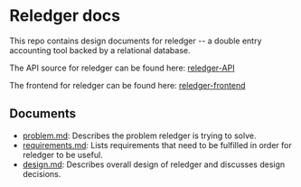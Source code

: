 # Reledger docs
This repo contains design documents for reledger -- a double entry accounting tool backed by a
relational database.

The API source for reledger can be found here:
[reledger-API](https://github.com/almgru/reledger-docs)

The frontend for reledger can be found here:
[reledger-frontend](https://github.com/almgru/reledger-frontend)

## Documents

- [problem.md](problem.md): Describes the problem reledger is trying to solve.
- [requirements.md](requirements.md): Lists requirements that need to be fulfilled in order for
reledger to be useful.
- [design.md](design.md): Describes overall design of reledger and discusses design decisions.